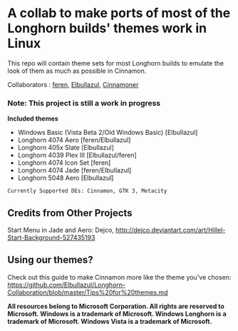 # A collab to make ports of most of the Longhorn builds' themes work in Linux #
This repo will contain theme sets for most Longhorn builds to emulate the look of them as much as possible in Cinnamon.

Collaborators : [feren](https://github.com/feren), [Elbullazul](https://github.com/Elbullazul), [Cinnamoner](https://github.com/cinnamoner)

### Note: This project is still a work in progress ###

**Included themes**
- Windows Basic (Vista Beta 2/Old Windows Basic) [Elbullazul]
- Longhorn 4074 Aero [feren/Elbullazul]
- Longhorn 405x Slate [Elbullazul]
- Longhorn 4039 Plex III [Elbullazul/feren]
- Longhorn 4074 Icon Set [feren]
- Longhorn 4074 Jade [feren/Elbullazul]
- Longhorn 5048 Aero [Elbullazul]

`Currently Supported DEs: Cinnamon, GTK 3, Metacity`

## Credits from Other Projects ##
Start Menu in Jade and Aero: Dejco, http://dejco.deviantart.com/art/Hillel-Start-Background-527435193

## Using our themes? ##
Check out this guide to make Cinnamon more like the theme you've chosen: https://github.com/Elbullazul/Longhorn-Collaboration/blob/master/Tips%20for%20themes.md

**All resources belong to Microsoft Corporation. All rights are reserved to Microsoft. Windows is a trademark of Microsoft. Windows Longhorn is a trademark of Microsoft. Windows Vista is a trademark of Microsoft.**
